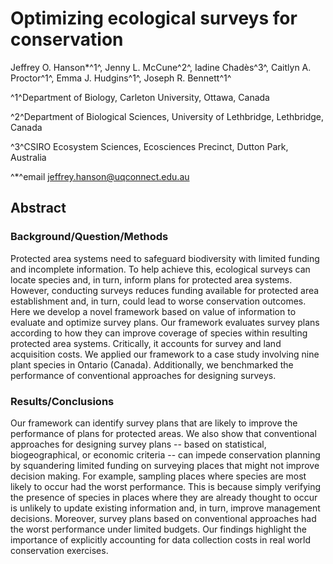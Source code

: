 # Optimizing ecological surveys for conservation

Jeffrey O. Hanson*^1^, Jenny L. McCune^2^, Iadine Chadès^3^, Caitlyn A. Proctor^1^, Emma J. Hudgins^1^, Joseph R. Bennett^1^

^1^Department of Biology, Carleton University, Ottawa, Canada

^2^Department of Biological Sciences, University of Lethbridge, Lethbridge, Canada

^3^CSIRO Ecosystem Sciences, Ecosciences Precinct, Dutton Park, Australia

^*^email jeffrey.hanson@uqconnect.edu.au

## Abstract

### Background/Question/Methods

Protected area systems need to safeguard biodiversity with limited funding and incomplete information. To help achieve this, ecological surveys can locate species and, in turn, inform plans for protected area systems. However, conducting surveys reduces funding available for protected area establishment and, in turn, could lead to worse conservation outcomes. Here we develop a novel framework based on value of information to evaluate and optimize survey plans. Our framework evaluates survey plans according to how they can improve coverage of species within resulting protected area systems. Critically, it accounts for survey and land acquisition costs. We applied our framework to a case study involving nine plant species in Ontario (Canada). Additionally, we benchmarked the performance of conventional approaches for designing surveys.

### Results/Conclusions

Our framework can identify survey plans that are likely to improve the performance of plans for protected areas. We also show that conventional approaches for designing survey plans -- based on statistical, biogeographical, or economic criteria -- can impede conservation planning by squandering limited funding on surveying places that might not improve decision making. For example, sampling places where species are most likely to occur had the worst performance. This is because simply verifying the presence of species in places where they are already thought to occur is unlikely to update existing information and, in turn, improve management decisions. Moreover, survey plans based on conventional approaches had the worst performance under limited budgets. Our findings highlight the importance of explicitly accounting for data collection costs in real world conservation exercises.
